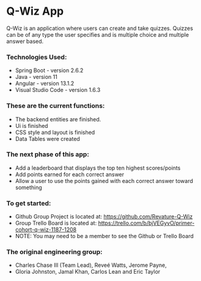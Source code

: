 # Q-Wiz App

Q-Wiz is an application where users can create and take quizzes. Quizzes can be of any type the user specifies and 
is multiple choice and multiple answer based.

### Technologies Used:
* Spring Boot - version 2.6.2
* Java - version 11
* Angular - version 13.1.2
* Visual Studio Code - version 1.6.3

### These are the current functions:
* The backend entities are finished.
* Ui is finished
* CSS style and layout is finished
* Data Tables were created

### The next phase of this app:
* Add a leaderboard that displays the top ten highest scores/points
* Add points earned for each correct answer
* Allow a user to use the points gained with each correct answer toward something

### To get started: 
* Github Group Project is located at: https://github.com/Revature-Q-Wiz
* Group Trello Board is located at: https://trello.com/b/bjVEGyvO/primer-cohort-q-wiz-1187-1208
* NOTE: You may need to be a member to see the Github or Trello Board

### The original engineering group:
* Charles Chase III (Team Lead), Reveé Watts, Jerome Payne, 
* Gloria Johnston, Jamal Khan, Carlos Lean and Eric Taylor
